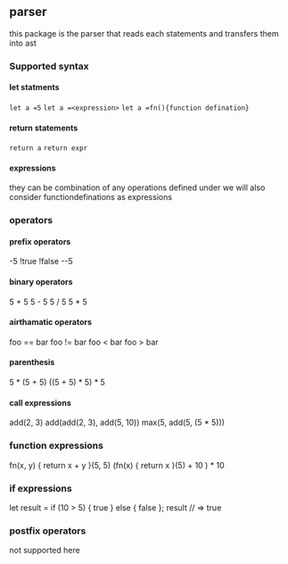 ## parser
this package is the parser that reads each statements and transfers them into ast 

### Supported syntax
#### let statments
```let a =5```
```let a =<expression>```
```let a =fn(){function defination}```

#### return statements
```return a```
```return expr```

#### expressions
they can be combination of any operations defined under
we will also consider functiondefinations as expressions

### operators

#### prefix operators
-5
!true
!false
--5

#### binary operators

5 + 5
5 - 5
5 / 5
5 * 5

#### airthamatic operators

foo == bar
foo != bar
foo < bar
foo > bar


#### parenthesis
5 * (5 + 5)
((5 + 5) * 5) * 5

#### call expressions
add(2, 3)
add(add(2, 3), add(5, 10))
max(5, add(5, (5 * 5)))


### function expressions
fn(x, y) { return x + y }(5, 5)
(fn(x) { return x }(5) + 10 ) * 10

### if expressions
let result = if (10 > 5) { true } else { false };
result // => true

### postfix operators
not supported here
